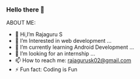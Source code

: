 ### Hello there 👋

ABOUT ME:

- 👋 Hi,I’m Rajaguru S
- 👀 I’m Interested in web development ...
- 🌱 I’m currently learning Android Development ...
- 🤔 I’m looking for an internship ...
- 📫 How to reach me: rajagurusk02@gmail.com
- ⚡ Fun fact: Coding is Fun


